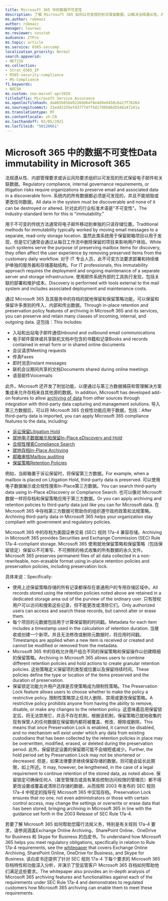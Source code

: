 ```yaml
---
title: Microsoft 365 中的数据不可变性
description: 了解 Microsoft 365 如何以可发现的形式保留数据，以解决法规遵从性、内部管理要求和诉讼风险。
ms.author: robmazz
author: robmazz
manager: laurawi
ms.reviewer: sosstah
audience: ITPro
ms.topic: article
ms.service: O365-seccomp
localization_priority: Normal
search.appverid:
- MET150
ms.collection:
- Strat_O365_IP
- M365-security-compliance
- MS-Compliance
f1.keywords:
- NOCSH
ms.custom: seo-marvel-apr2020
titleSuffix: Microsoft Service Assurance
ms.openlocfilehash: da465b850a9216dd64f8e4d9e6450c6a17f7b26d
ms.sourcegitcommit: 21ed42335efd37774ff5d17d9586d5546147241a
ms.translationtype: MT
ms.contentlocale: zh-CN
ms.lasthandoff: 02/05/2021
ms.locfileid: "50120661"
---
```

# <a name="data-immutability-in-microsoft-365"></a><span data-ttu-id="58beb-103">Microsoft 365 中的数据不可变性</span><span class="sxs-lookup"><span data-stu-id="58beb-103">Data immutability in Microsoft 365</span></span>

<span data-ttu-id="58beb-104">法规遵从性、内部管理要求或诉讼风险要求组织以可发现的形式保留电子邮件和关联数据。</span><span class="sxs-lookup"><span data-stu-id="58beb-104">Regulatory compliance, internal governance requirements, or litigation risks require organizations to preserve email and associated data in a discoverable form.</span></span> <span data-ttu-id="58beb-105">系统内的所有数据都必须是可发现的，并且不能销毁或更改任何数据。</span><span class="sxs-lookup"><span data-stu-id="58beb-105">All data in the system must be discoverable and none of it can be destroyed or altered.</span></span> <span data-ttu-id="58beb-106">针对此的行业标准术语是"不可变性"。</span><span class="sxs-lookup"><span data-stu-id="58beb-106">The industry-standard term for this is "immutability."</span></span>

<span data-ttu-id="58beb-107">用于不可变的传统方法通常将电子邮件移动到单独的只读存储位置。</span><span class="sxs-lookup"><span data-stu-id="58beb-107">Traditional methods for immutability typically worked by moving email messages to a separate, read-only storage location.</span></span> <span data-ttu-id="58beb-108">虽然此类系统用于保留邮箱项目以用于发现，但是它们通常会通过从每日工作流中删除保留的项目来影响用户体验。</span><span class="sxs-lookup"><span data-stu-id="58beb-108">While such systems serve the purpose of preserving mailbox items for discovery, they often affect the user experience by removing preserved items from the customary daily workflow.</span></span> <span data-ttu-id="58beb-109">对于 IT 专业人员，此不可变方法要求部署和持续维护单独的服务器和存储基础结构。</span><span class="sxs-lookup"><span data-stu-id="58beb-109">For IT professionals, this immutability approach requires the deployment and ongoing maintenance of a separate server and storage infrastructure.</span></span> <span data-ttu-id="58beb-110">使用邮件系统外部的工具执行发现，包括关联的部署和维护成本。</span><span class="sxs-lookup"><span data-stu-id="58beb-110">Discovery is performed with tools external to the mail system and includes associated deployment and maintenance costs.</span></span>

<span data-ttu-id="58beb-111">通过 Microsoft 365 及其服务中的存档的就地保留和保留策略功能，可以保留和保留许多类别的传入、内部和传出数据。</span><span class="sxs-lookup"><span data-stu-id="58beb-111">Through in-place retention and preservation policy features of archiving in Microsoft 365 and its services, you can preserve and retain many classes of incoming, internal, and outgoing data.</span></span> <span data-ttu-id="58beb-112">这包括：</span><span class="sxs-lookup"><span data-stu-id="58beb-112">This includes:</span></span>

- <span data-ttu-id="58beb-113">入站和出站电子邮件通信</span><span class="sxs-lookup"><span data-stu-id="58beb-113">Inbound and outbound email communications</span></span>
- <span data-ttu-id="58beb-114">电子邮件窗体或共享联机文档中包含的书籍和记录</span><span class="sxs-lookup"><span data-stu-id="58beb-114">Books and records contained in email form or in shared online documents</span></span>
- <span data-ttu-id="58beb-115">会议请求</span><span class="sxs-lookup"><span data-stu-id="58beb-115">Meeting requests</span></span>
- <span data-ttu-id="58beb-116">传真</span><span class="sxs-lookup"><span data-stu-id="58beb-116">Faxes</span></span>
- <span data-ttu-id="58beb-117">即时消息</span><span class="sxs-lookup"><span data-stu-id="58beb-117">Instant messages</span></span>
- <span data-ttu-id="58beb-118">联机会议期间共享的文档</span><span class="sxs-lookup"><span data-stu-id="58beb-118">Documents shared during online meetings</span></span>
- <span data-ttu-id="58beb-119">语音邮件</span><span class="sxs-lookup"><span data-stu-id="58beb-119">Voicemails</span></span>

<span data-ttu-id="58beb-120">此外，Microsoft 还开发了附加功能，以便通过与第[](https://support.office.com/article/Archiving-third-party-data-in-Office-365-0ce338d5-3666-4a18-86ab-c6910ff408cc)三方数据捕获和管理解决方案集成来允许存档来自其他源的数据。</span><span class="sxs-lookup"><span data-stu-id="58beb-120">In addition, Microsoft has developed add-on features to allow [archiving of data](https://support.office.com/article/Archiving-third-party-data-in-Office-365-0ce338d5-3666-4a18-86ab-c6910ff408cc) from other sources through integration with third-party data capturing and management solutions.</span></span> <span data-ttu-id="58beb-121">导入第三方数据后，可以将 Microsoft 365 合规性功能应用于数据，包括：</span><span class="sxs-lookup"><span data-stu-id="58beb-121">After third-party data is imported, you can apply Microsoft 365 compliance features to the data, including:</span></span>

- [<span data-ttu-id="58beb-122">诉讼保留</span><span class="sxs-lookup"><span data-stu-id="58beb-122">Litigation Hold</span></span>](/microsoft-365/compliance/create-a-litigation-hold)
- [<span data-ttu-id="58beb-123">就地电子数据展示和保留</span><span class="sxs-lookup"><span data-stu-id="58beb-123">In-Place eDiscovery and Hold</span></span>](/microsoft-365/compliance/manage-legal-investigations)
- [<span data-ttu-id="58beb-124">合规性搜索</span><span class="sxs-lookup"><span data-stu-id="58beb-124">Compliance Search</span></span>](/microsoft-365/compliance/search-for-content)
- [<span data-ttu-id="58beb-125">就地存档</span><span class="sxs-lookup"><span data-stu-id="58beb-125">In-Place Archiving</span></span>](/microsoft-365/compliance/enable-archive-mailboxes)
- [<span data-ttu-id="58beb-126">邮箱审核</span><span class="sxs-lookup"><span data-stu-id="58beb-126">Mailbox auditing</span></span>](/microsoft-365/compliance/enable-mailbox-auditing)
- [<span data-ttu-id="58beb-127">保留策略</span><span class="sxs-lookup"><span data-stu-id="58beb-127">Retention Policies</span></span>](/microsoft-365/compliance/retention-policies)

<span data-ttu-id="58beb-128">例如，当邮箱置于诉讼保留时，将保留第三方数据。</span><span class="sxs-lookup"><span data-stu-id="58beb-128">For example, when a mailbox is placed on Litigation Hold, third-party data is preserved.</span></span> <span data-ttu-id="58beb-129">可以使用电子数据展示或合规性搜索In-Place第三方数据。</span><span class="sxs-lookup"><span data-stu-id="58beb-129">You can search third-party data using In-Place eDiscovery or Compliance Search.</span></span> <span data-ttu-id="58beb-130">也可以像对 Microsoft 数据一样将存档和保留策略应用于第三方数据。</span><span class="sxs-lookup"><span data-stu-id="58beb-130">Or you can apply archiving and retention policies to third-party data just like you can for Microsoft data.</span></span> <span data-ttu-id="58beb-131">在 Microsoft 365 中存档第三方数据可帮助你的组织遵守政府政策和法规策略。</span><span class="sxs-lookup"><span data-stu-id="58beb-131">Archiving third-party data in Microsoft 365 helps your organization stay compliant with government and regulatory policies.</span></span>

<span data-ttu-id="58beb-132">Microsoft 365 中的存档为美国证券交易 (SEC) 规则 17a-4 兼容存储。</span><span class="sxs-lookup"><span data-stu-id="58beb-132">Archiving in Microsoft 365 provides Securities and Exchange Commission (SEC) Rule 17a-4-compliant storage.</span></span> <span data-ttu-id="58beb-133">Microsoft 365 使用就地保留策略和保留策略（包括保留锁定）保留以不可重写、不可擦除的格式收集的所有数据的永久文件。</span><span class="sxs-lookup"><span data-stu-id="58beb-133">Microsoft 365 preserves permanent files of all data collected in a non-rewriteable, non-erasable format using in-place retention policies and preservation policies, including preservation lock.</span></span>

<span data-ttu-id="58beb-134">具体来说：</span><span class="sxs-lookup"><span data-stu-id="58beb-134">Specifically:</span></span>

- <span data-ttu-id="58beb-135">使用上述保留策略存储的所有记录都保存在普通用户的专用存储区域中。</span><span class="sxs-lookup"><span data-stu-id="58beb-135">All records stored using the retention policies noted above are retained in a dedicated storage area out of the purview of the ordinary user.</span></span> <span data-ttu-id="58beb-136">只有授权用户可以访问和搜索这些记录，但不能更改或清除它们。</span><span class="sxs-lookup"><span data-stu-id="58beb-136">Only authorized users can access and search these records, but cannot alter or erase them.</span></span>
- <span data-ttu-id="58beb-137">每个项目的元数据包括用于计算保留期的时间戳。</span><span class="sxs-lookup"><span data-stu-id="58beb-137">Metadata for each item includes a timestamp used in the calculation of retention duration.</span></span> <span data-ttu-id="58beb-138">当接收或创建一个新项，并且无法修改或删除元数据时，将应用时间戳。</span><span class="sxs-lookup"><span data-stu-id="58beb-138">Timestamps are applied when a new item is received or created and cannot be modified or removed from the metadata.</span></span>
- <span data-ttu-id="58beb-139">Microsoft 365 中的存档允许用户组合不同的保留策略和保留操作以创建精细的保留策略。</span><span class="sxs-lookup"><span data-stu-id="58beb-139">Archiving in Microsoft 365 allows users to combine different retention policies and hold actions to create granular retention policies.</span></span> <span data-ttu-id="58beb-140">这些策略定义保留项的类型或位置以及保留持续时间。</span><span class="sxs-lookup"><span data-stu-id="58beb-140">These policies define the type or location of the items preserved and the duration of preservation.</span></span>
- <span data-ttu-id="58beb-141">保留锁定功能允许用户选择是否使策略成为限制性策略。</span><span class="sxs-lookup"><span data-stu-id="58beb-141">The Preservation Lock feature allows users to choose whether to make the policy a restrictive policy.</span></span> <span data-ttu-id="58beb-142">限制性策略禁止任何人删除、禁用或更改保留策略。</span><span class="sxs-lookup"><span data-stu-id="58beb-142">A restrictive policy prohibits anyone from having the ability to remove, disable, or make any changes to the retention policy.</span></span> <span data-ttu-id="58beb-143">这意味着启用保留锁定后，将无法禁用它，并且不存在机制，根据该机制，保留策略已就地收集的现有保管人的任何数据在保留期内都将被覆盖、修改、擦除或删除。</span><span class="sxs-lookup"><span data-stu-id="58beb-143">This means that once Preservation Lock is enabled, it cannot be disabled, and no mechanism will exist under which any data from existing custodians that has been collected by the retention policies in place may be overwritten, modified, erased, or deleted during the preservation period.</span></span> <span data-ttu-id="58beb-144">此外，保留锁定设置的保留期可能不会缩短或减少。</span><span class="sxs-lookup"><span data-stu-id="58beb-144">Further, the hold period set by Preservation Lock may not be shortened or decreased.</span></span> <span data-ttu-id="58beb-145">但是，如果法律要求继续保留存储的数据，则可能会延长此期限，如上所述。</span><span class="sxs-lookup"><span data-stu-id="58beb-145">It may, however, be lengthened, in the case of a legal requirement to continue retention of the stored data, as noted above.</span></span> <span data-ttu-id="58beb-146">保留锁定可确保任何人（甚至管理员或具有某些控制访问权限的管理员）都不得更改设置或覆盖或清除已存储的数据，从而按照 2003 年发布的 SEC 规则 17a-4 中规定的指导在 Microsoft 365 中实现存档。</span><span class="sxs-lookup"><span data-stu-id="58beb-146">Preservation Lock ensures that no one, not even administrators or those with certain control access, may change the settings or overwrite or erase data that has been stored, bringing archiving in Microsoft 365 in line with the guidance set forth in the 2003 Release of SEC Rule 17a-4.</span></span>

<span data-ttu-id="58beb-147">若要了解 Microsoft 365 如何帮助您履行法规义务，特别是有关规则 17a-4 要求，请参阅涵盖[](https://www.microsoft.com/microsoft-365/blog/wp-content/uploads/2015/11/Microsoft-EOA-White-Paper.pdf)Exchange Online Archiving、SharePoint Online、OneDrive for Business 和 Skype for Business 的白皮书。</span><span class="sxs-lookup"><span data-stu-id="58beb-147">To understand how Microsoft 365 helps you meet regulatory obligations, specifically in relation to Rule 17a-4 requirements, see the [whitepaper](https://www.microsoft.com/microsoft-365/blog/wp-content/uploads/2015/11/Microsoft-EOA-White-Paper.pdf) that covers Exchange Online Archiving, SharePoint Online, OneDrive for Business, and Skype for Business.</span></span> <span data-ttu-id="58beb-148">该白皮书还提供了针对 SEC 规则 17a-4 下每个要求的 Microsoft 365 存档特性和功能深入分析，并演示了受监管客户 Microsoft 365 存档如何帮助他们满足这些要求。</span><span class="sxs-lookup"><span data-stu-id="58beb-148">The whitepaper also provides an in-depth analysis of Microsoft 365 archiving features and functionalities against each of the requirements under SEC Rule 17a-4 and demonstrates to regulated customers how Microsoft 365 archiving can enable them to meet these requirements.</span></span>
